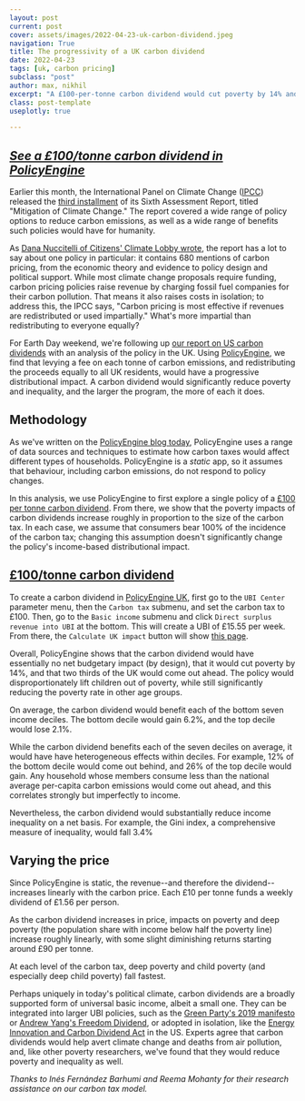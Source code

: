 ```yaml
---
layout: post
current: post
cover: assets/images/2022-04-23-uk-carbon-dividend.jpeg
navigation: True
title: The progressivity of a UK carbon dividend
date: 2022-04-23
tags: [uk, carbon pricing]
subclass: "post"
author: max, nikhil
excerpt: "A £100-per-tonne carbon dividend would cut poverty by 14% and deep child poverty by 33%."
class: post-template
useplotly: true

---
```


## [*See a £100/tonne carbon dividend in PolicyEngine*](https://policyengine.org/uk/population-impact?adult_bi=15_55&carbon_tax=100&child_bi=15_55&senior_bi=15_55)

Earlier this month, the International Panel on Climate Change ([IPCC](https://www.ipcc.ch/)) released the [third installment](https://report.ipcc.ch/ar6wg3/) of its Sixth Assessment Report, titled "Mitigation of Climate Change."
The report covered a wide range of policy options to reduce carbon emissions, as well as a wide range of benefits such policies would have for humanity.

As [Dana Nuccitelli of Citizens' Climate Lobby wrote](https://citizensclimatelobby.org/blog/policy/the-latest-ipcc-report-has-a-lot-to-say-about-carbon-fee-and-dividend/), the report has a lot to say about one policy in particular: it contains 680 mentions of carbon pricing, from the economic theory and evidence to policy design and political support.
While most climate change proposals require funding, carbon pricing policies raise revenue by charging fossil fuel companies for their carbon pollution.
That means it also raises costs in isolation; to address this, the IPCC says, "Carbon pricing is most effective if revenues are redistributed or used impartially."
What's more impartial than redistributing to everyone equally?

For Earth Day weekend, we're following up [our report on US carbon dividends](https://www.ubicenter.org/us-carbon-dividend) with an analysis of the policy in the UK.
Using [PolicyEngine](http://policyengine.org), we find that levying a fee on each tonne of carbon emissions, and redistributing the proceeds equally to all UK residents, would have a progressive distributional impact.
A carbon dividend would significantly reduce poverty and inequality, and the larger the program, the more of each it does.

## Methodology

As we've written on the [PolicyEngine blog today](https://blog.policyengine.org/how-policyengine-estimates-the-effects-of-uk-carbon-taxes-260ccfc5d97c), PolicyEngine uses a range of data sources and techniques to estimate how carbon taxes would affect different types of households.
PolicyEngine is a *static* app, so it assumes that behaviour, including carbon emissions, do not respond to policy changes.

In this analysis, we use PolicyEngine to first explore a single policy of a [£100 per tonne carbon dividend](https://policyengine.org/uk/population-impact?adult_bi=15_55&carbon_tax=100&child_bi=15_55&senior_bi=15_55).
From there, we show that the poverty impacts of carbon dividends increase roughly in proportion to the size of the carbon tax.
In each case, we assume that consumers bear 100% of the incidence of the carbon tax; changing this assumption doesn't significantly change the policy's income-based distributional impact.

## [£100/tonne carbon dividend](https://policyengine.org/uk/population-impact?adult_bi=15_55&carbon_tax=100&child_bi=15_55&senior_bi=15_55)

To create a carbon dividend in [PolicyEngine UK](https://policyengine.org/uk), first go to the `UBI Center` parameter menu, then the `Carbon tax` submenu, and set the carbon tax to £100.
Then, go to the `Basic income` submenu and click `Direct surplus revenue into UBI` at the bottom.
This will create a UBI of £15.55 per week.
From there, the `Calculate UK impact` button will show [this page](https://policyengine.org/uk/population-impact?adult_bi=15_55&carbon_tax=100&child_bi=15_55&senior_bi=15_55).

Overall, PolicyEngine shows that the carbon dividend would have essentially no net budgetary impact (by design), that it would cut poverty by 14%, and that two thirds of the UK would come out ahead.
The policy would disproportionately lift children out of poverty, while still significantly reducing the poverty rate in other age groups.

<div>
  <script>
    $(document).ready(function(){
      $("#graph_graph_1_1").load("{{site.baseurl}}assets/markdown_assets/uk-carbon-dividend/graph_1_1.html");
    });
  </script>
</div>
<div id = "graph_graph_1_1"></div>

<div>
  <script>
    $(document).ready(function(){
      $("#graph_graph_1_2").load("{{site.baseurl}}assets/markdown_assets/uk-carbon-dividend/graph_1_2.html");
    });
  </script>
</div>
<div id = "graph_graph_1_2"></div>

On average, the carbon dividend would benefit each of the bottom seven income deciles.
The bottom decile would gain 6.2%, and the top decile would lose 2.1%.

<div>
  <script>
    $(document).ready(function(){
      $("#graph_graph_3_1").load("{{site.baseurl}}assets/markdown_assets/uk-carbon-dividend/graph_3_1.html");
    });
  </script>
</div>
<div id = "graph_graph_3_1"></div>

While the carbon dividend benefits each of the seven deciles on average, it would have have heterogeneous effects within deciles.
For example, 12% of the bottom decile would come out behind, and 26% of the top decile would gain.
Any household whose members consume less than the national average per-capita carbon emissions would come out ahead, and this correlates strongly but imperfectly to income.

<div>
  <script>
    $(document).ready(function(){
      $("#graph_graph_5_1").load("{{site.baseurl}}assets/markdown_assets/uk-carbon-dividend/graph_5_1.html");
    });
  </script>
</div>
<div id = "graph_graph_5_1"></div>

Nevertheless, the carbon dividend would substantially reduce income inequality on a net basis.
For example, the Gini index, a comprehensive measure of inequality, would fall 3.4%

<div>
  <script>
    $(document).ready(function(){
      $("#graph_graph_7_1").load("{{site.baseurl}}assets/markdown_assets/uk-carbon-dividend/graph_7_1.html");
    });
  </script>
</div>
<div id = "graph_graph_7_1"></div>

## Varying the price

Since PolicyEngine is static, the revenue--and therefore the dividend--increases linearly with the carbon price.
Each £10 per tonne funds a weekly dividend of £1.56 per person.


<div>
  <script>
    $(document).ready(function(){
      $("#graph_graph_10_1").load("{{site.baseurl}}assets/markdown_assets/uk-carbon-dividend/graph_10_1.html");
    });
  </script>
</div>
<div id = "graph_graph_10_1"></div>

As the carbon dividend increases in price, impacts on poverty and deep poverty (the population share with income below half the poverty line) increase roughly linearly, with some slight diminishing returns starting around £90 per tonne.

<div>
  <script>
    $(document).ready(function(){
      $("#graph_graph_12_1").load("{{site.baseurl}}assets/markdown_assets/uk-carbon-dividend/graph_12_1.html");
    });
  </script>
</div>
<div id = "graph_graph_12_1"></div>

At each level of the carbon tax, deep poverty and child poverty (and especially deep child poverty) fall fastest.

<div>
  <script>
    $(document).ready(function(){
      $("#graph_graph_14_1").load("{{site.baseurl}}assets/markdown_assets/uk-carbon-dividend/graph_14_1.html");
    });
  </script>
</div>
<div id = "graph_graph_14_1"></div>

Perhaps uniquely in today's political climate, carbon dividends are a broadly supported form of universal basic income, albeit a small one.
They can be integrated into larger UBI policies, such as the [Green Party's 2019 manifesto](https://blog.policyengine.org/the-green-party-manifesto-at-policyfest-ee05a2d3b06d) or [Andrew Yang's Freedom Dividend](https://www.ubicenter.org/distributional-analysis-of-andrew-yangs-freedom-dividend), or adopted in isolation, like the [Energy Innovation and Carbon Dividend Act](https://energyinnovationact.org) in the US.
Experts agree that carbon dividends would help avert climate change and deaths from air pollution, and, like other poverty researchers, we've found that they would reduce poverty and inequality as well.

*Thanks to ​​Inés Fernández Barhumi and Reema Mohanty for their research assistance on our carbon tax model.*